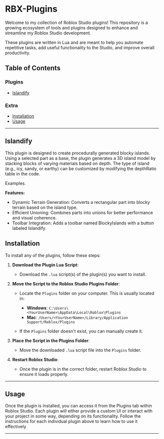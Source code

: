 # RBX-Plugins

Welcome to my collection of Roblox Studio plugins! This repository is a growing ecosystem of tools and plugins designed to enhance and streamline my Roblox Studio development.

These plugins are written in Lua and are meant to help you automate repetitive tasks, add useful functionality to the Studio, and improve overall productivity.

## Table of Contents

### Plugins

- [Islandify](#islandify)

### Extra

- [Installation](#installation)
- [Usage](#usage)


---


## Islandify

This plugin is designed to create procedurally generated blocky islands. Using a selected part as a base, the plugin generates a 3D island model by stacking blocks of varying materials based on depth. The type of island (e.g., icy, sandy, or earthy) can be customized by modifying the depthRatio table in the code. 

Examples.


**Features:**
- Dynamic Terrain Generation: Converts a rectangular part into blocky terrain based on the island type.
- Efficient Unioning: Combines parts into unions for better performance and visual coherence.
- Toolbar Integration: Adds a toolbar named BlockyIslands with a button labeled Islandify.

## Installation

To install any of the plugins, follow these steps:

1. **Download the Plugin Lua Script**:
   - Download the `.lua` script(s) of the plugin(s) you want to install.

2. **Move the Script to the Roblox Studio Plugins Folder**:
   - Locate the `Plugins` folder on your computer. This is usually located in:
     - **Windows**: `C:\Users\<YourUserName>\AppData\Local\Roblox\Plugins`
     - **Mac**: `/Users/<YourUserName>/Library/Application Support/Roblox/Plugins`
   
   - If the `Plugins` folder doesn't exist, you can manually create it.

3. **Place the Script in the Plugins Folder**:
   - Move the downloaded `.lua` script file into the `Plugins` folder.

4. **Restart Roblox Studio**:
   - Once the plugin is in the correct folder, restart Roblox Studio to ensure it loads properly.
---

## Usage

Once the plugin is installed, you can access it from the Plugins tab within Roblox Studio. Each plugin will either provide a custom UI or interact with your project in some way, depending on its functionality. Follow the instructions for each individual plugin above to learn how to use it effectively

---

